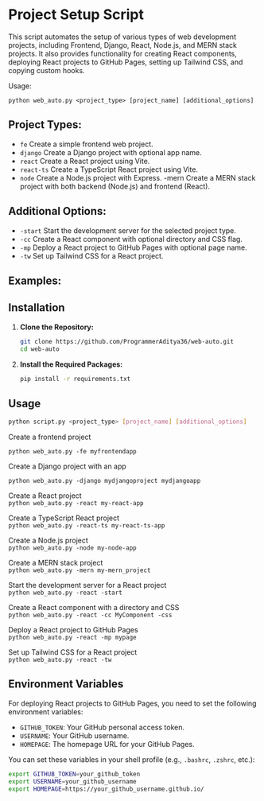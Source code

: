
# Project Setup Script

This script automates the setup of various types of web development projects, including Frontend, Django, React, Node.js, and MERN stack projects. It also provides functionality for creating React components, deploying React projects to GitHub Pages, setting up Tailwind CSS, and copying custom hooks.

Usage:

    python web_auto.py <project_type> [project_name] [additional_options]

## Project Types:

- ```fe```  Create a simple frontend web project. 
- ```django```        Create a Django project with optional app name.
- ```react```         Create a React project using Vite.
- ```react-ts```      Create a TypeScript React project using Vite.
- ```node```          Create a Node.js project with Express.
-mern          Create a MERN stack project with both backend (Node.js) and frontend (React).

## Additional Options:

 -   ```-start```         Start the development server for the selected project type.
-    ```-cc```            Create a React component with optional directory and CSS flag.
-   ```-mp```            Deploy a React project to GitHub Pages with optional page name.
-   ```-tw```            Set up Tailwind CSS for a React project.   

## Examples:





## Installation

1. **Clone the Repository:**

    ```bash
    git clone https://github.com/ProgrammerAditya36/web-auto.git
    cd web-auto
    ```

2. **Install the Required Packages:**

    ```bash
    pip install -r requirements.txt
    ```

## Usage

```bash
python script.py <project_type> [project_name] [additional_options]
```
Create a frontend project 
    
```python web_auto.py -fe myfrontendapp```  

Create a Django project with an app

```python web_auto.py -django mydjangoproject mydjangoapp```  

Create a React project  
```python web_auto.py -react my-react-app```

Create a TypeScript React project  
    ```python web_auto.py -react-ts my-react-ts-app```

Create a Node.js project  
    ```python web_auto.py -node my-node-app```

Create a MERN stack project  
    ```python web_auto.py -mern my-mern_project```

Start the development server for a React project  
    ```python web_auto.py -react -start```

Create a React component with a directory and CSS  
    ```python web_auto.py -react -cc MyComponent -css```

Deploy a React project to GitHub Pages  
    ```python web_auto.py -react -mp mypage```

Set up Tailwind CSS for a React project  
    ```python web_auto.py -react -tw```


## Environment Variables

For deploying React projects to GitHub Pages, you need to set the following environment variables:

- `GITHUB_TOKEN`: Your GitHub personal access token.
- `USERNAME`: Your GitHub username.
- `HOMEPAGE`: The homepage URL for your GitHub Pages.

You can set these variables in your shell profile (e.g., `.bashrc`, `.zshrc`, etc.):

```bash
export GITHUB_TOKEN=your_github_token
export USERNAME=your_github_username
export HOMEPAGE=https://your_github_username.github.io/